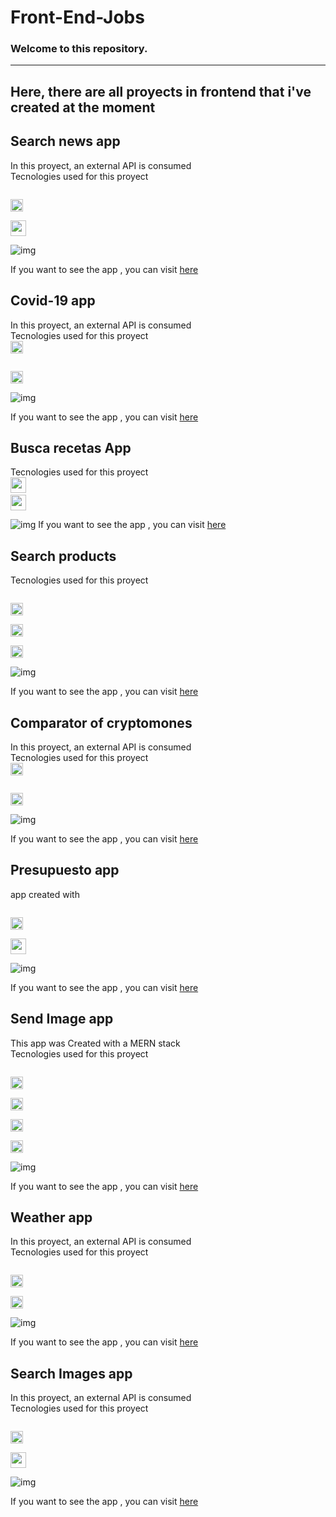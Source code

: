 # Front-End-Jobs

### Welcome to this repository.

---
Here, there are all proyects in frontend that i've created at the moment
---

## Search news app

In this proyect, an external API is consumed <br/>
Tecnologies used for this proyect

<code>
<img height="20" src="https://cdn.svgporn.com/logos/react.svg">
</code>
<code>
<img height="25" src="https://cdn.svgporn.com/logos/bootstrap.svg">
</code>

![img](https://firebasestorage.googleapis.com/v0/b/app-next-product.appspot.com/o/repo%2Fphoto_2020-10-28_15-30-35.jpg?alt=media&token=86c029bc-4692-4485-81b4-6a13f82be6df)

If you want to see the app , you can visit [here](https://objective-hopper-0efd24.netlify.app)


## Covid-19 app

In this proyect, an external API is consumed <br/>
Tecnologies used for this proyect
<code>
<img height="20" src="https://cdn.svgporn.com/logos/react.svg">
</code>

<code>
<img height="20" src="https://cdn.svgporn.com/logos/uikit.svg">
</code>


![img](https://firebasestorage.googleapis.com/v0/b/app-next-product.appspot.com/o/repo%2Fphoto_2020-10-28_15-30-45.jpg?alt=media&token=4059f2f8-914d-44ad-8b3a-340558a32188)

If you want to see the app , you can visit [here](https://brave-johnson-49539a.netlify.app)


## Busca recetas App

Tecnologies used for this proyect
<code>
<img height="25" src="https://cdn.svgporn.com/logos/react.svg">
</code>
<code>
<img height="25" src="https://cdn.svgporn.com/logos/bootstrap.svg">
</code>

![img](https://firebasestorage.googleapis.com/v0/b/app-next-product.appspot.com/o/repo%2Fimage_2020-11-04_09-47-54.png?alt=media&token=8468a7e1-284b-4a48-b6c5-00258f906ab7)
If you want to see the app , you can visit [here](https://compassionate-jennings-548800.netlify.app)


## Search products

Tecnologies used for this proyect

<code>
<img height="20" src="https://cdn.svgporn.com/logos/nextjs.svg">
</code>

<code>
<img height="20" src="https://cdn.svgporn.com/logos/firebase.svg">
</code>

<code>
<img height="20" src="https://cdn.svgporn.com/logos/semantic-ui.svg">
</code>

![img](https://firebasestorage.googleapis.com/v0/b/app-next-product.appspot.com/o/repo%2Fphoto_2020-10-28_17-03-00.jpg?alt=media&token=94a58e6b-adbb-4b32-9095-504f6fef7295)


If you want to see the app , you can visit [here](https://competent-hypatia-f2ae9f.netlify.app)


## Comparator of cryptomones

In this proyect, an external API is consumed <br/>
Tecnologies used for this proyect
<code>
<img height="20" src="https://cdn.svgporn.com/logos/react.svg">
</code>

<code>
<img height="20" src="https://cdn.svgporn.com/logos/bulma.svg">
</code>


![img](https://firebasestorage.googleapis.com/v0/b/app-next-product.appspot.com/o/repo%2Fphoto_2020-10-28_15-31-01.jpg?alt=media&token=cb32b679-4366-4d9e-aba1-c148c0d23104)


If you want to see the app , you can visit [here](https://condescending-mccarthy-7b9d33.netlify.app)

## Presupuesto app
app created  with 


<code>
<img height="20" src="https://cdn.svgporn.com/logos/react.svg">
</code>
<code>
<img height="25" src="https://cdn.svgporn.com/logos/bootstrap.svg">
</code>



![img](https://firebasestorage.googleapis.com/v0/b/app-next-product.appspot.com/o/repo%2Fphoto_2020-10-28_15-30-56.jpg?alt=media&token=e8667685-7226-4359-a891-72b1c8c4220a)

If you want to see the app , you can visit [here](https://nervous-poitras-de6fe4.netlify.app)


## Send Image app

This app was Created with a MERN stack <br/>
Tecnologies used for this proyect



<code>
<img height="20" src="https://cdn.svgporn.com/logos/mongodb.svg">
</code>
<code>
<img height="20" src="https://cdn.svgporn.com/logos/express.svg">
</code>
<code>
<img height="20" src="https://cdn.svgporn.com/logos/nextjs.svg">
</code>
<code>
<img height="20" src="https://cdn.svgporn.com/logos/nodejs-icon.svg">
</code>

![img](https://firebasestorage.googleapis.com/v0/b/app-next-product.appspot.com/o/repo%2Fphoto_2020-10-28_15-30-30.jpg?alt=media&token=8a3886ce-acf0-4159-acee-df63374fcad7)

If you want to see the app , you can visit [here](https://dazzling-goodall-07cae1.netlify.app)


## Weather app


In this proyect, an external API is consumed <br/>
Tecnologies used for this proyect

<code>
<img height="20" src="https://cdn.svgporn.com/logos/react.svg">
</code>


<code>
<img height="20" src="https://cdn.svgporn.com/logos/bulma.svg">
</code>


![img](https://firebasestorage.googleapis.com/v0/b/app-next-product.appspot.com/o/repo%2Fphoto_2020-10-28_15-30-51.jpg?alt=media&token=977d2f07-4866-429a-a5e6-a12089040888)

If you want to see the app , you can visit [here](https://zen-euclid-730f2a.netlify.app)


## Search Images app

In this proyect, an external API is consumed <br/>
Tecnologies used for this proyect

<code>
<img height="20" src="https://cdn.svgporn.com/logos/react.svg">
</code>
<code>
<img height="25" src="https://cdn.svgporn.com/logos/bootstrap.svg">
</code>


![img](https://firebasestorage.googleapis.com/v0/b/app-next-product.appspot.com/o/repo%2Fphoto_2020-10-28_15-30-39.jpg?alt=media&token=48bb47d3-223f-44bd-81f6-a0c6c462f9ca)

If you want to see the app , you can visit [here](https://dreamy-tesla-14d3f4.netlify.app)



